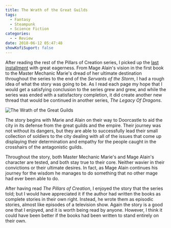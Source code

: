```yaml
---
title: The Wrath of the Great Guilds
tags:
  - Fantasy
  - Steampunk
  - Science Fiction
categories:
  - - Review
date: 2018-06-12 05:47:48
showKofiSuport: false
---
```


After reading the rest of the Pillars of Creation series, I picked up the [last installment](https://www.amazon.com/gp/product/1625671415/ref=as_li_tl?ie=UTF8&camp=1789&creative=9325&creativeASIN=1625671415&linkCode=as2&tag=mysite009e-20&linkId=83d6bf4e22860dbf7561553a0f385e31) with great eagerness.  From Mage Alain's vision in the first book to the Master Mechanic Marie's dread of her ultimate destination throughout the series to the end of the _Servants of the Storm_, I had a rough idea of what the story was going to be.  As I read each page my hope that I would get a satisfying conclusion to the series grew and grew, and while the series was ended with a satisfactory completion, it did create another new thread that would be continued in another series, _The Legacy Of Dragons_.<!-- more -->

<div class="embedded-image-right">

![The Wrath of the Great Guilds](./wrath-great-guilds.jpg)

</div>

The story begins with Marie and Alain on their way to Doorcastle to aid the city in its defense from the great guilds and the empire.  Their journey was not without its dangers, but they are able to successfully lead their small collection of soldiers to the city dealing with all of the issues that come up displaying their determination and empathy for the people caught in the crosshairs of the antagonistic guilds.

Throughout the story, both Master Mechanic Marie's and Mage Alain's character are tested, and both stay true to their core.  Neither wavier in their convictions or their ultimate desires.  In fact, as Mage Alain continues his journey for the wisdom he manages to do something that no other mage had ever been able to do.

After having read _The Pillars of Creation_, I enjoyed the story that the series told; but I would have appreciated it if the author had written the books as complete stories in their own right.  Instead, he wrote them as episodic stories, almost like episodes of a television show.  Again the story is a good one that I enjoyed, and it is worth being read by anyone.  However, I think it could have been better if the books had been written to stand entirely on their own.
